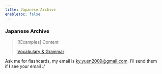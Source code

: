 ```yaml
---
title: Japanese Archive
enableToc: false
---
```


### Japanese Archive

>[!Examples] Content
>
>[Vocabulary & Grammar](vocabulary.md)

Ask me for flashcards, my email is [ky.yuen2009@gmail.com](ky.yuen2009@gmail.com). I'll send them if I see your email :/

